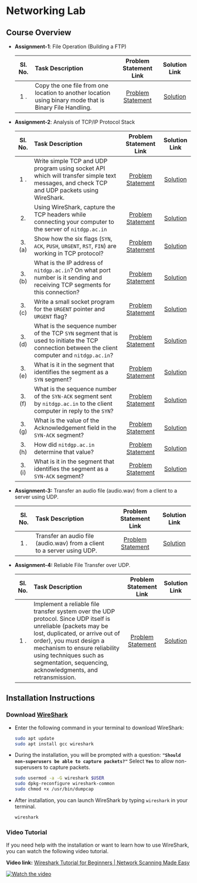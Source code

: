 # Networking Lab

## Course Overview

- **Assignment-1**: File Operation (Building a FTP)

  | Sl. No. | Task Description                                                                                        |  Problem Statement Link   |  Solution Link   |
  | :-----: | :------------------------------------------------------------------------------------------------------ | :-----------------------: | :--------------: |
  |   1 .   | Copy the one file from one location to another location using binary mode that is Binary File Handling. | [Problem Statement][def1] | [Solution][def2] |

- **Assignment-2**: Analysis of TCP/IP Protocol Stack

  | Sl. No. | Task Description                                                                                                                                 |  Problem Statement Link   |   Solution Link   |
  | :-----: | :----------------------------------------------------------------------------------------------------------------------------------------------- | :-----------------------: | :---------------: |
  |   1 .   | Write simple TCP and UDP program using socket API which will transfer simple text messages, and check TCP and UDP packets using WireShark.       | [Problem Statement][def3] | [Solution][def4]  |
  |   2.    | Using WireShark, capture the TCP headers while connecting your computer to the server of `nitdgp.ac.in`                                          | [Problem Statement][def3] | [Solution][def5]  |
  | 3. (a)  | Show how the six flags (`SYN`, `ACK`, `PUSH`, `URGENT`, `RST`, `FIN`) are working in TCP protocol?                                               | [Problem Statement][def3] | [Solution][def6]  |
  | 3. (b)  | What is the IP address of `nitdgp.ac.in`? On what port number is it sending and receiving TCP segments for this connection?                      | [Problem Statement][def3] | [Solution][def7]  |
  | 3. (c)  | Write a small socket program for the `URGENT` pointer and `URGENT` flag?                                                                         | [Problem Statement][def3] | [Solution][def8]  |
  | 3. (d)  | What is the sequence number of the TCP `SYN` segment that is used to initiate the TCP connection between the client computer and `nitdgp.ac.in`? | [Problem Statement][def3] | [Solution][def9]  |
  | 3. (e)  | What is it in the segment that identifies the segment as a `SYN` segment?                                                                        | [Problem Statement][def3] | [Solution][def10] |
  | 3. (f)  | What is the sequence number of the `SYN-ACK` segment sent by `nitdgp.ac.in` to the client computer in reply to the `SYN`?                        | [Problem Statement][def3] | [Solution][def11] |
  | 3. (g)  | What is the value of the Acknowledgement field in the `SYN-ACK` segment?                                                                         | [Problem Statement][def3] | [Solution][def12] |
  | 3. (h)  | How did `nitdgp.ac.in` determine that value?                                                                                                     | [Problem Statement][def3] | [Solution][def13] |
  | 3. (i)  | What is it in the segment that identifies the segment as a `SYN-ACK` segment?                                                                    | [Problem Statement][def3] | [Solution][def14] |

- **Assignment-3:** Transfer an audio file (audio.wav) from a client to a server using UDP.

  | Sl. No. | Task Description                                                        |   Problem Statement Link   |   Solution Link   |
  | :-----: | :---------------------------------------------------------------------- | :------------------------: | :---------------: |
  |   1 .   | Transfer an audio file (audio.wav) from a client to a server using UDP. | [Problem Statement][def15] | [Solution][def16] |

- **Assignment-4:** Reliable File Transfer over UDP.

  | Sl. No. | Task Description                                                                                                                                                                                                                                                                                     |   Problem Statement Link   |   Solution Link   |
  | :-----: | :--------------------------------------------------------------------------------------------------------------------------------------------------------------------------------------------------------------------------------------------------------------------------------------------------- | :------------------------: | :---------------: |
  |   1 .   | Implement a reliable file transfer system over the UDP protocol. Since UDP itself is unreliable (packets may be lost, duplicated, or arrive out of order), you must design a mechanism to ensure reliability using techniques such as segmentation, sequencing, acknowledgments, and retransmission. | [Problem Statement][def17] | [Solution][def18] |

## Installation Instructions

### Download [WireShark][def19]

- Enter the following command in your terminal to download WireShark:

  ```bash
  sudo apt update
  sudo apt install gcc wireshark
  ```

- During the installation, you will be prompted with a question: **`"Should non-superusers be able to capture packets?"`** Select **`Yes`** to allow non-superusers to capture packets.

  ```bash
  sudo usermod -a -G wireshark $USER
  sudo dpkg-reconfigure wireshark-common
  sudo chmod +x /usr/bin/dumpcap
  ```

- After installation, you can launch WireShark by typing `wireshark` in your terminal.

  ```bash
  wireshark
  ```

### Video Tutorial

If you need help with the installation or want to learn how to use WireShark, you can watch the following video tutorial.

**Video link:** [Wireshark Tutorial for Beginners | Network Scanning Made Easy](https://www.youtube.com/watch?v=qTaOZrDnMzQ)

[![Watch the video][def20]][def21]

[def1]: ./Assignment-1/README.md#assignment-1-copy-the-one-file-from-one-location-to-another-location-using-binary-mode-that-is-binary-file-handling
[def2]: ./Assignment-1/README.md#solution
[def3]: ./Assignment-2/README.md#assignment-2-analysis-of-tcpip-protocol-stack
[def4]: ./Assignment-2/README.md#solution-1
[def5]: ./Assignment-2/README.md#solution-2
[def6]: ./Assignment-2/README.md#solution-3-a
[def7]: ./Assignment-2/README.md#solution-3-b
[def8]: ./Assignment-2/README.md#solution-3-c
[def9]: ./Assignment-2/README.md#solution-3-d
[def10]: ./Assignment-2/README.md#solution-3-e
[def11]: ./Assignment-2/README.md#solution-3-f
[def12]: ./Assignment-2/README.md#solution-3-g
[def13]: ./Assignment-2/README.md#solution-3-h
[def14]: ./Assignment-2/README.md#solution-3-i
[def15]: ./Assignment-3/README.md#assignment-3-udp-audio-file-transfer
[def16]: ./Assignment-3/README.md#solution
[def17]: ./Assignment-4/README.md#tasks
[def18]: ./Assignment-4/README.md#solution
[def19]: https://www.wireshark.org/
[def20]: https://img.youtube.com/vi/qTaOZrDnMzQ/hqdefault.jpg
[def21]: https://www.youtube.com/watch?v=qTaOZrDnMzQ
